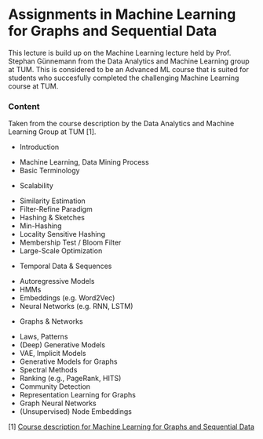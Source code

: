 # Assignments in Machine Learning for Graphs and Sequential Data

This lecture is build up on the Machine Learning lecture held by Prof. Stephan Günnemann from the Data Analytics and Machine Learning group at TUM. This is considered to be an Advanced ML course that is suited for students who succesfully completed the challenging Machine Learning course at TUM. 


### Content 

Taken from the course description by the Data Analytics and Machine Learning Group at TUM [1].

* Introduction
- Machine Learning, Data Mining Process
- Basic Terminology
* Scalability
- Similarity Estimation
- Filter-Refine Paradigm
- Hashing & Sketches
- Min-Hashing
- Locality Sensitive Hashing
- Membership Test / Bloom Filter
- Large-Scale Optimization
* Temporal Data & Sequences
- Autoregressive Models
- HMMs
- Embeddings (e.g. Word2Vec)
- Neural Networks (e.g. RNN, LSTM)
* Graphs & Networks
- Laws, Patterns
- (Deep) Generative Models
- VAE, Implicit Models
- Generative Models for Graphs
- Spectral Methods
- Ranking (e.g., PageRank, HITS)
- Community Detection
- Representation Learning for Graphs
- Graph Neural Networks
- (Unsupervised) Node Embeddings

[1] [Course description for Machine Learning for Graphs and Sequential Data](https://campus.tum.de/tumonline/wbLv.wbShowLVDetail?pStpSpNr=950465680)
